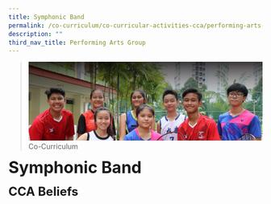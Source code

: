 ```yaml
---
title: Symphonic Band
permalink: /co-curriculum/co-curricular-activities-cca/performing-arts-group/symphonic-band
description: ""
third_nav_title: Performing Arts Group
---
```

>![](/images/About%20us.jpg)
>Co-Curriculum

**<font size=6>Symphonic Band</font>**

**<font size=5>CCA Beliefs</font>**<br>